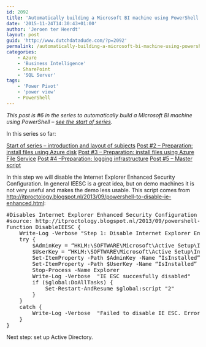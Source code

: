 ```yaml
---
id: 2092
title: 'Automatically building a Microsoft BI machine using PowerShell – Disabling Internet Explorer Enhanced Security Configuration (post #6)'
date: '2015-11-24T14:30:43+01:00'
author: 'Jeroen ter Heerdt'
layout: post
guid: 'http://www.dutchdatadude.com/?p=2092'
permalink: /automatically-building-a-microsoft-bi-machine-using-powershell-disabling-internet-explorer-enhanced-security-configuration-post-6/
categories:
    - Azure
    - 'Business Intelligence'
    - SharePoint
    - 'SQL Server'
tags:
    - 'Power Pivot'
    - 'power view'
    - PowerShell
---
```


<em>This post is #6 in the series to automatically build a Microsoft BI machine using PowerShell – <a href="http://www.dutchdatadude.com/automatically-building-a-microsoft-bi-machine-using-powershell-start-of-series/">see the start of series</a>.
</em>

In this series so far:

<a href="http://www.dutchdatadude.com/automatically-building-a-microsoft-bi-machine-using-powershell-start-of-series/">Start of series – introduction and layout of subjects</a>
<a href="http://www.dutchdatadude.com/automatically-building-a-microsoft-bi-machine-using-powershell-preparation-install-files-using-disk-post-2/">Post #2 – Preparation: install files using Azure disk</a>
<a href="http://www.dutchdatadude.com/automatically-building-a-microsoft-bi-machine-using-powershell-preparation-install-files-using-azure-file-service-post-3/">Post #3 – Preparation: install files using Azure File Service</a>
<a href="http://www.dutchdatadude.com/automatically-building-a-microsoft-bi-machine-using-powershell-preparation-logging-infrastructure-post-4/">Post #4 –Preparation: logging infrastructure</a>
<a href="http://www.dutchdatadude.com/automatically-building-a-microsoft-bi-machine-using-powershell-master-script-post-5/">Post #5 – Master script</a>

In this step we will disable the Internet Explorer Enhanced Security Configuration. In general IEESC is a great idea, but on demo machines it is not very useful and makes the demo less usable. This script comes from <a href="http://itproctology.blogspot.nl/2013/09/powershell-to-disable-ie-enhanced.html">http://itproctology.blogspot.nl/2013/09/powershell-to-disable-ie-enhanced.html</a>:
<pre class="lang:c# decode:true ">#Disables Internet Explorer Enhanced Security Configuration
#source: http://itproctology.blogspot.nl/2013/09/powershell-to-disable-ie-enhanced.html
Function DisableIEESC {
    Write-Log -Verbose "Step 1: Disable Internet Explorer Enhanced Security"
    try {
        $AdminKey = “HKLM:\SOFTWARE\Microsoft\Active Setup\Installed Components\{A509B1A7-37EF-4b3f-8CFC-4F3A74704073}”
        $UserKey = “HKLM:\SOFTWARE\Microsoft\Active Setup\Installed Components\{A509B1A8-37EF-4b3f-8CFC-4F3A74704073}”
        Set-ItemProperty -Path $AdminKey -Name “IsInstalled” -Value 0
        Set-ItemProperty -Path $UserKey -Name “IsInstalled” -Value 0
        Stop-Process -Name Explorer
        Write-Log -Verbose  "IE ESC succesfully disabled"
        if ($global:DoAllTasks) {
            Set-Restart-AndResume $global:script "2"
        }
    }
    catch {
        Write-Log -Verbose  "Failed to disable IE ESC. Error: $_.Exception.Message"
    }
}</pre>
Next step: set up Active Directory.